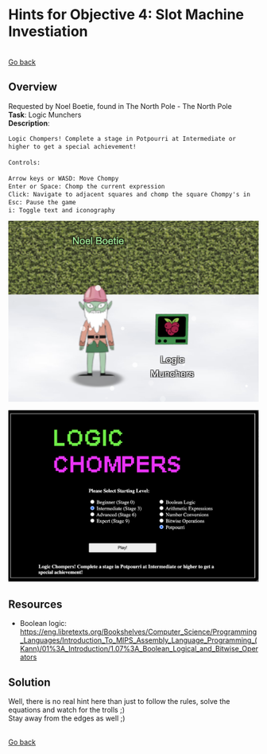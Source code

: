 # Hints for Objective 4: Slot Machine Investiation

<br>[Go back](../Hints.md)

## Overview
Requested by Noel Boetie, found in The North Pole - The North Pole
<br>
**Task**: Logic Munchers     
**Description**: 

```
Logic Chompers! Complete a stage in Potpourri at Intermediate or higher to get a special achievement!

Controls:

Arrow keys or WASD: Move Chompy
Enter or Space: Chomp the current expression
Click: Navigate to adjacent squares and chomp the square Chompy's in
Esc: Pause the game
i: Toggle text and iconography
```

![Noel Boetie](../img/Noel_Boetie.png)

![Hint 04 Screen](../img/Hint_04_screen.png)

## Resources
* Boolean logic: https://eng.libretexts.org/Bookshelves/Computer_Science/Programming_Languages/Introduction_To_MIPS_Assembly_Language_Programming_(Kann)/01%3A_Introduction/1.07%3A_Boolean_Logical_and_Bitwise_Operators

## Solution

Well, there is no real hint here than just to follow the rules, solve the equations and watch for the trolls ;)  
Stay away from the edges as well ;)

<br>[Go back](../Hints.md)
